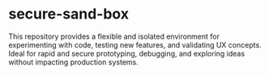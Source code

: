 # secure-sand-box
This repository provides a flexible and isolated environment for experimenting with code, testing new features, and validating UX concepts. Ideal for rapid and secure prototyping, debugging, and exploring ideas without impacting production systems.
